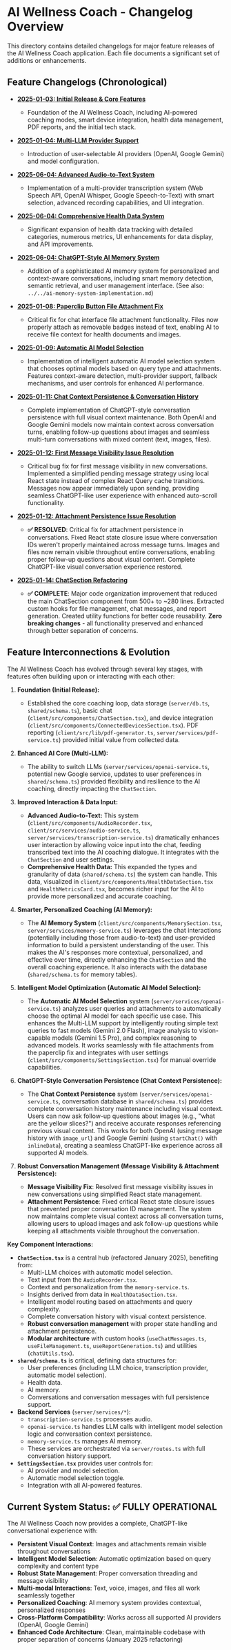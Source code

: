 
# AI Wellness Coach - Changelog Overview

This directory contains detailed changelogs for major feature releases of the AI Wellness Coach application. Each file documents a significant set of additions or enhancements.

## Feature Changelogs (Chronological)

*   **[2025-01-03: Initial Release & Core Features](./01-initial-release-2025-01-03.md)**
    *   Foundation of the AI Wellness Coach, including AI-powered coaching modes, smart device integration, health data management, PDF reports, and the initial tech stack.

*   **[2025-01-04: Multi-LLM Provider Support](./02-multi-llm-support-2025-01-04.md)**
    *   Introduction of user-selectable AI providers (OpenAI, Google Gemini) and model configuration.

*   **[2025-06-04: Advanced Audio-to-Text System](./03-advanced-audio-to-text-2025-06-04.md)**
    *   Implementation of a multi-provider transcription system (Web Speech API, OpenAI Whisper, Google Speech-to-Text) with smart selection, advanced recording capabilities, and UI integration.

*   **[2025-06-04: Comprehensive Health Data System](./04-comprehensive-health-data-2025-06-04.md)**
    *   Significant expansion of health data tracking with detailed categories, numerous metrics, UI enhancements for data display, and API improvements.

*   **[2025-06-04: ChatGPT-Style AI Memory System](./05-ai-memory-system-2025-06-04.md)**
    *   Addition of a sophisticated AI memory system for personalized and context-aware conversations, including smart memory detection, semantic retrieval, and user management interface. (See also: `../../ai-memory-system-implementation.md`)

*   **[2025-01-08: Paperclip Button File Attachment Fix](./06-paperclip-attachment-fix-2025-01-08.md)**
    *   Critical fix for chat interface file attachment functionality. Files now properly attach as removable badges instead of text, enabling AI to receive file context for health documents and images.

*   **[2025-01-09: Automatic AI Model Selection](./07-ai-model-auto-selector-2025-01-09.md)**
    *   Implementation of intelligent automatic AI model selection system that chooses optimal models based on query type and attachments. Features context-aware detection, multi-provider support, fallback mechanisms, and user controls for enhanced AI performance.

*   **[2025-01-11: Chat Context Persistence & Conversation History](./08-chat-context-persistence-2025-01-11.md)**
    *   Complete implementation of ChatGPT-style conversation persistence with full visual context maintenance. Both OpenAI and Google Gemini models now maintain context across conversation turns, enabling follow-up questions about images and seamless multi-turn conversations with mixed content (text, images, files).

*   **[2025-01-12: First Message Visibility Issue Resolution](./09-first-message-visibility-issue-2025-01-12.md)**
    *   Critical bug fix for first message visibility in new conversations. Implemented a simplified pending message strategy using local React state instead of complex React Query cache transitions. Messages now appear immediately upon sending, providing seamless ChatGPT-like user experience with enhanced auto-scroll functionality.

*   **[2025-01-12: Attachment Persistence Issue Resolution](./10-attachment-persistence-issue-2025-01-12.md)**
    *   **✅ RESOLVED**: Critical fix for attachment persistence in conversations. Fixed React state closure issue where conversation IDs weren't properly maintained across message turns. Images and files now remain visible throughout entire conversations, enabling proper follow-up questions about visual content. Complete ChatGPT-like visual conversation experience restored.

*   **[2025-01-14: ChatSection Refactoring](./11-chat-section-refactoring-2025-01-14.md)**
    *   **✅ COMPLETE**: Major code organization improvement that reduced the main ChatSection component from 500+ to ~280 lines. Extracted custom hooks for file management, chat messages, and report generation. Created utility functions for better code reusability. **Zero breaking changes** - all functionality preserved and enhanced through better separation of concerns.

## Feature Interconnections & Evolution

The AI Wellness Coach has evolved through several key stages, with features often building upon or interacting with each other:

1.  **Foundation (Initial Release):**
    *   Established the core coaching loop, data storage (`server/db.ts`, `shared/schema.ts`), basic chat (`client/src/components/ChatSection.tsx`), and device integration (`client/src/components/ConnectedDevicesSection.tsx`). PDF reporting (`client/src/lib/pdf-generator.ts`, `server/services/pdf-service.ts`) provided initial value from collected data.

2.  **Enhanced AI Core (Multi-LLM):**
    *   The ability to switch LLMs (`server/services/openai-service.ts`, potential new Google service, updates to user preferences in `shared/schema.ts`) provided flexibility and resilience to the AI coaching, directly impacting the `ChatSection`.

3.  **Improved Interaction & Data Input:**
    *   **Advanced Audio-to-Text:** This system (`client/src/components/AudioRecorder.tsx`, `client/src/services/audio-service.ts`, `server/services/transcription-service.ts`) dramatically enhances user interaction by allowing voice input into the chat, feeding transcribed text into the AI coaching dialogue. It integrates with the `ChatSection` and user settings.
    *   **Comprehensive Health Data:** This expanded the types and granularity of data (`shared/schema.ts`) the system can handle. This data, visualized in `client/src/components/HealthDataSection.tsx` and `HealthMetricsCard.tsx`, becomes richer input for the AI to provide more personalized and accurate coaching.

4.  **Smarter, Personalized Coaching (AI Memory):**
    *   The **AI Memory System** (`client/src/components/MemorySection.tsx`, `server/services/memory-service.ts`) leverages the chat interactions (potentially including those from audio-to-text) and user-provided information to build a persistent understanding of the user. This makes the AI's responses more contextual, personalized, and effective over time, directly enhancing the `ChatSection` and the overall coaching experience. It also interacts with the database (`shared/schema.ts` for memory tables).

5.  **Intelligent Model Optimization (Automatic AI Model Selection):**
    *   The **Automatic AI Model Selection** system (`server/services/openai-service.ts`) analyzes user queries and attachments to automatically choose the optimal AI model for each specific use case. This enhances the Multi-LLM support by intelligently routing simple text queries to fast models (Gemini 2.0 Flash), image analysis to vision-capable models (Gemini 1.5 Pro), and complex reasoning to advanced models. It works seamlessly with file attachments from the paperclip fix and integrates with user settings (`client/src/components/SettingsSection.tsx`) for manual override capabilities.

6.  **ChatGPT-Style Conversation Persistence (Chat Context Persistence):**
    *   The **Chat Context Persistence** system (`server/services/openai-service.ts`, conversation database in `shared/schema.ts`) provides complete conversation history maintenance including visual context. Users can now ask follow-up questions about images (e.g., "what are the yellow slices?") and receive accurate responses referencing previous visual content. This works for both OpenAI (using message history with `image_url`) and Google Gemini (using `startChat()` with `inlineData`), creating a seamless ChatGPT-like experience across all supported AI models.

7.  **Robust Conversation Management (Message Visibility & Attachment Persistence):**
    *   **Message Visibility Fix**: Resolved first message visibility issues in new conversations using simplified React state management.
    *   **Attachment Persistence**: Fixed critical React state closure issues that prevented proper conversation ID management. The system now maintains complete visual context across all conversation turns, allowing users to upload images and ask follow-up questions while keeping all attachments visible throughout the conversation.

**Key Component Interactions:**

*   **`ChatSection.tsx`** is a central hub (refactored January 2025), benefiting from:
    *   Multi-LLM choices with automatic model selection.
    *   Text input from the `AudioRecorder.tsx`.
    *   Context and personalization from the `memory-service.ts`.
    *   Insights derived from data in `HealthDataSection.tsx`.
    *   Intelligent model routing based on attachments and query complexity.
    *   Complete conversation history with visual context persistence.
    *   **Robust conversation management** with proper state handling and attachment persistence.
    *   **Modular architecture** with custom hooks (`useChatMessages.ts`, `useFileManagement.ts`, `useReportGeneration.ts`) and utilities (`chatUtils.tsx`).
*   **`shared/schema.ts`** is critical, defining data structures for:
    *   User preferences (including LLM choice, transcription provider, automatic model selection).
    *   Health data.
    *   AI memory.
    *   Conversations and conversation messages with full persistence support.
*   **Backend Services** (`server/services/*`):
    *   `transcription-service.ts` processes audio.
    *   `openai-service.ts` handles LLM calls with intelligent model selection logic and conversation context persistence.
    *   `memory-service.ts` manages AI memory.
    *   These services are orchestrated via `server/routes.ts` with full conversation history support.
*   **`SettingsSection.tsx`** provides user controls for:
    *   AI provider and model selection.
    *   Automatic model selection toggle.
    *   Integration with all AI-powered features.

## Current System Status: ✅ **FULLY OPERATIONAL**

The AI Wellness Coach now provides a complete, ChatGPT-like conversational experience with:
- **Persistent Visual Context**: Images and attachments remain visible throughout conversations
- **Intelligent Model Selection**: Automatic optimization based on query complexity and content type
- **Robust State Management**: Proper conversation threading and message visibility
- **Multi-modal Interactions**: Text, voice, images, and files all work seamlessly together
- **Personalized Coaching**: AI memory system provides contextual, personalized responses
- **Cross-Platform Compatibility**: Works across all supported AI providers (OpenAI, Google Gemini)
- **Enhanced Code Architecture**: Clean, maintainable codebase with proper separation of concerns (January 2025 refactoring)
